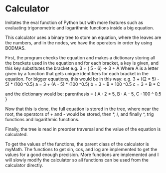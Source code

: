 # Calculator
Imitates the eval function of Python but with more features such as evaluating trigonometric and logarithmic functions inside a big equation.


This calculator uses a binary tree to store an equation, where the leaves are the numbers, and in the nodes, we have the operators in order by using BODMAS. 

First, the program checks the equation and makes a dictionary storing all the brackets used in the equation and for each bracket, a key is given, and this key substitutes the bracket
e.g. 3 + ( 5 - 6) -> 3 + A
Where A is a letter given by a function that gets unique identifiers for each bracket in the  equation. For bigger equations, this would be in this way:
e.g. 3 + ((2 * 5) - 5) * (100 ^0.5)
a = 3 + (A - 5) * (100 ^0.5)
b = 3 + B * 100 ^0.5
c = 3 + B * C

and the dictionary would be:
  parenthesis = { 
      A : 2 * 5,
      B : A - 5,
      C : 100 ^ 0.5
      }

Now that this is done, the full equation is stored in the tree, where near the root, the operators of + and - would be stored, then *,  /, and finally ^, trig functions and logarithmic functions.

Finally, the tree is read in preorder traversal and the value of the equation is calculated.

To get the values of the functions, the parent class of the calculator is myMath. The functions to get sin, cos, and log are implemented to get the values for a good enough precision. More functions are implemented and I will slowly modify the calculator so all functions can be used from the calculator directly.
